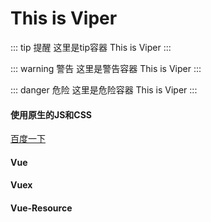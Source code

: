 # This is Viper

::: tip 提醒
这里是tip容器 This is Viper
:::

::: warning 警告
这里是警告容器 This is Viper
:::

::: danger 危险
这里是危险容器 This is Viper
:::


<style lang="stylus">
.box
  width: 100%
  height: 100px
  line-height: 100px
  text-align: center
  color: #fff
  background-color: #fb3
</style>
#### 使用原生的JS和CSS
<div id="container"></div>

<script>
window.onload = function() {
  var dom = document.getElementById('container');
  dom.innerHTML = 'box content'
  dom.className = 'box'
}
</script>

[百度一下](https://www.baidu.com)

#### Vue <Badge text="2.5.0+"/> 
#### Vuex <Badge text="beta" type="warn" vertical="top"/> 
#### Vue-Resource<Badge text="废弃" vertical="middle" type="error"/>